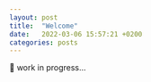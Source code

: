 ```yaml
---
layout: post
title:  "Welcome"
date:   2022-03-06 15:57:21 +0200
categories: posts
---
```

:construction: work in progress...
